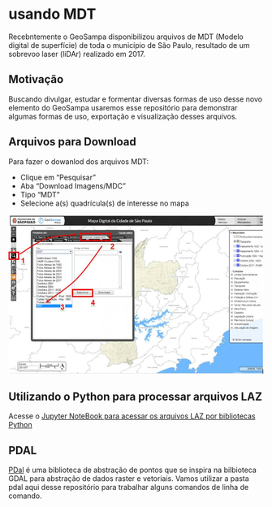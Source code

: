 # usando MDT

Recebntemente o GeoSampa disponibilizou arquivos de MDT (Modelo digital de superfície) de toda o município de São Paulo, resultado de um sobrevoo laser (liDAr) realizado em 2017.

## Motivação

Buscando divulgar, estudar e formentar diversas formas de uso desse novo elemento do GeoSampa usaremos esse repositório para demonstrar algumas formas de uso, exportação e visualização desses arquivos.

## Arquivos para Download

Para fazer o dowanlod dos arquivos MDT:

* Clique em “Pesquisar”
* Aba “Download Imagens/MDC”
* Tipo “MDT”
* Selecione a(s) quadrícula(s) de interesse no mapa

![](https://raw.githubusercontent.com/geoinfo-smdu/usando-MDT/master/images/mdt-como-fazer-download.jpg)

## Utilizando o Python para processar arquivos LAZ

Acesse o [Jupyter NoteBook para acessar os arquivos LAZ por bibliotecas Python](https://github.com/geoinfo-smdu/usando-MDT/blob/master/Abrindo%20arquivo%20LAZ%20de%20MDT%20em%20Python.ipynb)

## PDAL

[PDal](https://pdal.io/) é uma biblioteca de abstração de pontos que se inspira na bilbioteca GDAL para abstração de dados raster e vetoriais.
Vamos utilizar a pasta pdal aqui desse repositório para trabalhar alguns comandos de linha de comando.